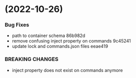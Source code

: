 #  (2022-10-26)


### Bug Fixes

* path to container schema 86b982d
* remove confusing inject property on commands 9c45241
* update lock and commands.json files eeae419


### BREAKING CHANGES

* inject property does not exist on commands anymore



